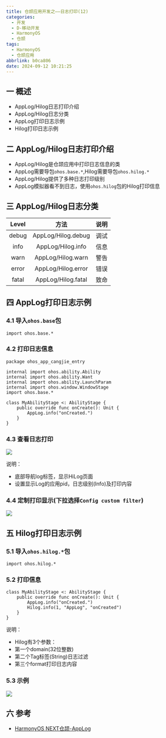 ```yaml
---
title: 仓颉应用开发之——日志打印(12)
categories:
  - 开发
  - D-移动开发
  - HarmonyOS
  - 仓颉  
tags:
  - HarmonyOS
  - 仓颉应用
abbrlink: b0ca806
date: 2024-09-12 10:21:25
---
```

## 一 概述

* AppLog/Hilog日志打印介绍
* AppLog/Hilog日志分类
* AppLog打印日志示例
* Hilog打印日志示例

<!--more-->

## 二 AppLog/Hilog日志打印介绍

* AppLog/Hilog是仓颉应用中打印日志信息的类
* AppLog需要导包`ohos.base.*`,Hilog需要导包`ohos.hilog.*`
* AppLog/Hilog提供了多种日志打印级别
* AppLog模拟器看不到日志，使用`ohos.hilog`包的Hilog打印信息

## 三 AppLog/Hilog日志分类

| Level |        方法        | 说明 |
| :---: | :----------------: | :--: |
| debug | AppLog/Hilog.debug | 调试 |
| info  | AppLog/Hilog.info  | 信息 |
| warn  | AppLog/Hilog.warn  | 警告 |
| error | AppLog/Hilog.error | 错误 |
| fatal | AppLog/Hilog.fatal | 致命 |

## 四 AppLog打印日志示例

### 4.1 导入`ohos.base`包

```
import ohos.base.*
```

### 4.2 打印日志信息

```
package ohos_app_cangjie_entry

internal import ohos.ability.Ability
internal import ohos.ability.Want
internal import ohos.ability.LaunchParam
internal import ohos.window.WindowStage
import ohos.base.*

class MyAbilityStage <: AbilityStage {
    public override func onCreate(): Unit {
        AppLog.info("onCreated.")
    }
}
```

### 4.3 查看日志打印

![][1]

说明：

* 底部导航log标签，显示HiLog页面
* 设置显示Log的应用pid，日志级别(Info)及打印内容

### 4.4 定制打印显示(下拉选择`Config custom filter`)

![][2]

## 五 Hilog打印日志示例

### 5.1 导入`ohos.hilog.*`包

```
import ohos.hilog.*
```

### 5.2 打印信息

```
class MyAbilityStage <: AbilityStage {
    public override func onCreate(): Unit {
        AppLog.info("onCreated.")
        Hilog.info(1, "AppLog", "onCreated")
    }
}
```

说明：

* Hilog有3个参数：
* 第一个domain(32位整数)
* 第二个Tag标签(String)日志过滤
* 第三个format打印日志内容

### 5.3 示例

![][3]

## 六 参考

* [HarmonyOS NEXT仓颉-AppLog](https://developer.huawei.com/consumer/cn/doc/cangjie-references-V5/cj-apis-base-V5#let-applog)



[1]:https://cdn.jsdelivr.net/gh/pgzxc/cdn/blog-hmos/cjapp-12-applog-1.png
[2]:https://cdn.jsdelivr.net/gh/pgzxc/cdn/blog-hmos/cjapp-12-applog-config-2.png
[3]:https://cdn.jsdelivr.net/gh/pgzxc/cdn/blog-hmos/cjapp-12-hilog-3.png